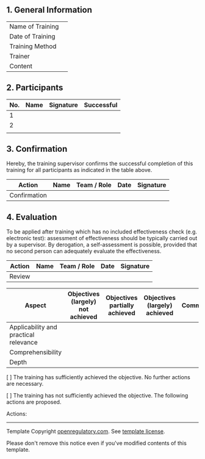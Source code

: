 ## 1. General Information

|                  |   |
|------------------|---|
| Name of Training |   |
| Date of Training |   |
| Training Method  |   |
| Trainer          |   |
| Content          |   |

## 2. Participants

| No. | Name | Signature | Successful |
|-----|------|-----------|------------|
| 1   |      |           |            |
| 2   |      |           |            |
|     |      |           |            |

## 3. Confirmation

Hereby, the training supervisor confirms the successful completion of this training for all participants as
indicated in the table above.

| Action       | Name | Team / Role | Date | Signature |
|--------------|------|-------------|------|-----------|
| Confirmation |      |             |      |           |

## 4. Evaluation

To be applied after training which has no included effectiveness check (e.g. electronic test): assessment of
effectiveness should be typically carried out by a supervisor. By derogation, a self-assessment is possible,
provided that no second person can adequately evaluate the effectiveness.

| Action | Name | Team / Role | Date | Signature |
|--------|------|-------------|------|-----------|
| Review |      |             |      |           |

| Aspect                                | Objectives (largely) not achieved | Objectives partially achieved | Objectives (largely) achieved | Commentary |
|---------------------------------------|-----------------------------------|-------------------------------|-------------------------------|------------|
| Applicability and practical relevance |                                   |                               |                               |            |
| Comprehensibility                     |                                   |                               |                               |            |
| Depth                                 |                                   |                               |                               |            |

[ ] The training has sufficiently achieved the objective. No further actions are necessary.

[ ] The training has not sufficiently achieved the objective. The following actions are proposed.

Actions:

---

Template Copyright [openregulatory.com](https://openregulatory.com). See [template
license](https://openregulatory.com/template-license).

Please don't remove this notice even if you've modified contents of this template.
